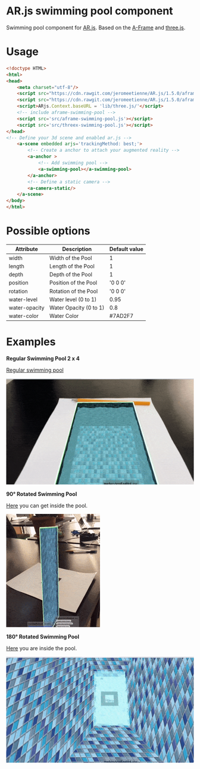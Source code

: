 # AR.js swimming pool component

Swimming pool component for [AR.js](https://github.com/jeromeetienne/AR.js).
Based on the [A-Frame](https://aframe.io/) and [three.js](https://threejs.org/).

# Usage

```html
<!doctype HTML>
<html>
<head>
    <meta charset="utf-8"/>
    <script src="https://cdn.rawgit.com/jeromeetienne/AR.js/1.5.0/aframe/examples/vendor/aframe/build/aframe.min.js"></script>
    <script src="https://cdn.rawgit.com/jeromeetienne/AR.js/1.5.0/aframe/build/aframe-ar.js"></script>
    <script>ARjs.Context.baseURL = 'lib/three.js/'</script>
    <!-- include aframe-swimming-pool -->
    <script src='src/aframe-swimming-pool.js'></script>
    <script src='src/threex-swimming-pool.js'></script>
</head>
<!-- Define your 3d scene and enabled ar.js -->
	<a-scene embedded arjs='trackingMethod: best;'>
		<!-- Create a anchor to attach your augmented reality -->
		<a-anchor >
            <!-- Add swimming pool -->
			<a-swimming-pool></a-swimming-pool>
		</a-anchor>
		<!-- Define a static camera -->
        <a-camera-static/>
	</a-scene>
</body>
</html>
```

# Possible options

|         Attribute         |       Description        |       Default value        |
|---------------------------|--------------------------|----------------------------|
| width                     | Width of the Pool        | 1                          |
| length                    | Length of the Pool       | 1                          |
| depth                     | Depth of the Pool        | 1                          |
| position                  | Position of the Pool     | '0 0 0'                    |
| rotation                  | Rotation of the Pool     | '0 0 0'                    |
| water-level               | Water level (0 to 1)     | 0.95                       |
| water-opacity             | Water Opacity (0 to 1)   | 0.8                        |
| water-color               | Water Color              | #7AD2F7                    |

# Examples

**Regular Swimming Pool 2 x 4**

[Regular swimming pool](https://mverzakov.github.io/aframe-swimming-pool/basic.html)

![Swimming Pool Outside](/examples/swimming-pool-outside.gif)

**90° Rotated Swimming Pool**

[Here](https://mverzakov.github.io/aframe-swimming-pool/basic.90.html) you can get inside the pool.

![Swimming Pool Going Inside](/examples/swimming-pool-going-inside.gif)

**180° Rotated Swimming Pool**

[Here](https://mverzakov.github.io/aframe-swimming-pool/basic.180.html) you are inside the pool.

![Swimming Pool Going Inside](/examples/swimming-pool-inside.gif)
